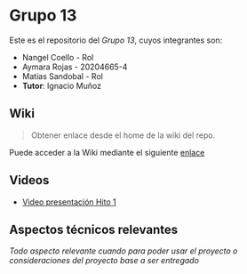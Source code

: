 # Grupo 13

Este es el repositorio del *Grupo 13*, cuyos integrantes son:

* Nangel Coello - Rol
* Aymara Rojas - 20204665-4
* Matias Sandobal - Rol
* **Tutor**: Ignacio Muñoz

## Wiki

> Obtener enlace desde el home de la wiki del repo.

Puede acceder a la Wiki mediante el siguiente [enlace](https://github.com/Nachops/INF236P201G13/wiki)

## Videos

* [Video presentación Hito 1](https://youtu.be/2641tP1aIvU?si=_HlVjZZSQiuxmqYd)

## Aspectos técnicos relevantes

_Todo aspecto relevante cuando para poder usar el proyecto o consideraciones del proyecto base a ser entregado_
